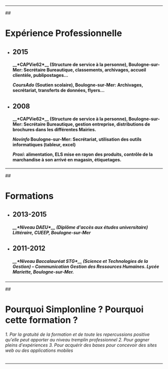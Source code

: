 -----------------

##<h1>__Expérience Professionnelle__</h1> 

* <h2>2015</h2>  

   <h4>__*CAPVie62*__ (Structure de service à la personne), Boulogne-sur-Mer: Secrétaire Bureautique, classements, archivages, accueil clientèle, publipostages...  

   __*CoursAdo*__ (Soutien scolaire), Boulogne-sur-Mer: Archivages, secrétariat, transferts de données, flyers...</h4>

* <h2>2008</h2>  

   <h4>__*CAPVie62*__ (Structure de service à la personne), Boulogne-sur-Mer: Secrétaire Bureautique, gestion entreprise, distributions de brochures dans les différentes Mairies.  

   __*Novinfo*__ Boulogne-sur-Mer: Secrétariat, utilisation des outils informatiques (tableur, excel)  

   __*Proxi*__: alimentation, ELS mise en rayon des produits, contrôle de la marchandise à son arrivé en magasin, étiquetages.</h4> 

-----------------  

##<h1>__Formations__</h1> 

* <h2>2013-2015</h2>  

   <h5>__*Niveau DAEU*__ (Diplôme d'accès aux études universitaire) Littéraire, CUEEP, Boulogne-sur-Mer</h5>  

* <h2>2011-2012</h2>  

   <h5>__*Niveau Baccalauréat STG*__ (Science et Technologies de la Gestion)  –  Communication Gestion des Ressources Humaines. Lycée Mariette, Boulogne-sur-Mer.</h5> 

-----------------  

##<h1>__Pourquoi Simplonline ? Pourquoi cette formation ?__</h1>  

<h6>1. Par la gratuité de la formation et de toute les repercussions positive qu'elle peut apporter au niveau tremplin professionnel  
2. Pour gagner pleins d'expériences  
3. Pour acquérir des bases pour concevoir des sites web ou des applications mobiles</h6>

-----------------
